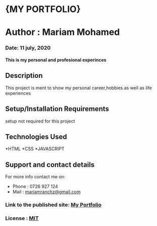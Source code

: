 # {MY PORTFOLIO}
# Author : Mariam Mohamed
### Date: 11 july, 2020
#### This is my personal and profesional experinces

## Description
This project is ment to show my personal career,hobbies.as well as life experiences
## Setup/Installation Requirements
setup not required for this project

## Technologies Used
  *HTML
  *CSS
  *JAVASCRIPT

## Support and contact details
For more info contact me on:
* Phone : 0726 927 124
* Mail : mariamranchz@gmail.com

### Link to the published site: [My Portfolio](https://maryamranchez.github.io/portfolio/)


### License : [MIT](https://raw.githubusercontent.com/maryamranchez/portfolio/master/LICENSE)
  